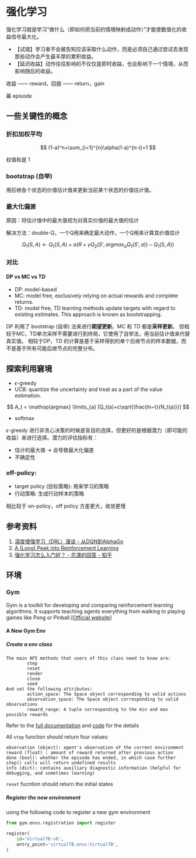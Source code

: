 # 强化学习

强化学习就是学习“做什么（即如何把当前的情境映射成动作）”才能使数值化的收益信号最大化。

* 【试错】学习者不会被告知应该采取什么动作，而是必须自己通过尝试去发现那些动作会产生最丰厚的累积收益。
* 【延迟收益】动作往往影响的不仅仅是即时收益，也会影响下一个情境，从而影响随后的收益。

收益 —— reward，回报 —— return，gain

幕 episode


## 一些关键性的概念

### 折扣加权平均

$$
(1-a)^n+\sum_{i=1}^{n}\alpha(1-a)^{n-i}=1
$$

权值和是 1

### bootstrap (自举)
用后继各个状态的价值估计值来更新当前某个状态的价值估计值。

### 最大化偏差

原因：将估计值中的最大值视为对真实价值的最大值的估计

解决方法：double-Q，一个Q用来确定最大动作，一个Q用来计算其价值估计

$$
Q_1(S,A) \leftarrow Q_1(S,A) + \alpha(R + \gamma Q_2(S',argmax_{a}Q_1(S',a))-Q_1(S,A))
$$

### 对比

#### DP vs MC vs TD
* DP: model-based
* MC: model free,  exclusively relying on actual rewards and complete returns. 
* TD: model free, TD learning methods update targets with regard to existing estimates. This approach is known as bootstrapping.

DP 利用了 bootstrap (自举) 法来进行**期望更新**。MC 和 TD 都是**采样更新**。
但相较于MC，TD单次采样不需要进行到终局，它使用了自举法，用当前估计值来代替真实值。
相较于DP，TD 的计算是基于采样得到的单个后继节点的样本数据，而不是基于所有可能后继节点的完整分布。 

## 探索利用窘境

* $\epsilon$-greedy
* UCB: quantize the uncertainty and treat as a part of the value estimation.

$$
A_t = \mathop{argmax} \limits_{a} [Q_t(a)+c\sqrt{\frac{ln~t}{N_t(a)}}]
$$

* softmax

$\epsilon$-greedy 进行非贪心决策的时候是盲目的选择，但更好的是根据潜力（即可能的收益）来进行选择。潜力的评估指标有：

* 估计的最大值 $\rightarrow$ 会导致最大化偏差
* 不确定性

### off-policy:

* target policy (目标策略): 用来学习的策略
* 行动策略: 生成行动样本的策略

相比较于 on-policy，off policy 方差更大，收敛更慢


## 参考资料
1. [深度增强学习（DRL）漫谈 - 从DQN到AlphaGo](https://blog.csdn.net/jinzhuojun/article/details/52752561)
2. [A (Long) Peek into Reinforcement Learning](https://lilianweng.github.io/lil-log/2018/02/19/a-long-peek-into-reinforcement-learning.html)
3. [强化学习怎么入门好？ - 花潇的回答 - 知乎](https://www.zhihu.com/question/277325426/answer/780369865)

## 环境
### Gym
Gym is a toolkit for developing and comparing reinforcement learning algorithms. It supports teaching agents everything from walking to playing games like Pong or Pinball.[[Official website]](https://gym.openai.com/)

#### A New Gym Env
##### Create a env class
```text
The main API methods that users of this class need to know are:
        step
        reset
        render
        close
        seed
And set the following attributes:
        action_space: The Space object corresponding to valid actions
        observation_space: The Space object corresponding to valid observations
        reward_range: A tuple corresponding to the min and max possible rewards
```
Refer to the [full documentation](https://github.com/openai/gym/blob/master/docs/creating-environments.md) 
and [code](https://github.com/openai/gym/blob/master/gym/core.py) for the details

All `step` function should return four values:

```text
observation (object): agent's observation of the current environment
reward (float) : amount of reward returned after previous action
done (bool): whether the episode has ended, in which case further step() calls will return undefined results
info (dict): contains auxiliary diagnostic information (helpful for debugging, and sometimes learning)
```

`reset` fucntion should return the initial states


##### Register the new environment

using the following code to register a new gym environment
```python
from gym.envs.registration import register

register(
    id='VirtualTB-v0',
    entry_point='virtualTB.envs:VirtualTB',
)
```